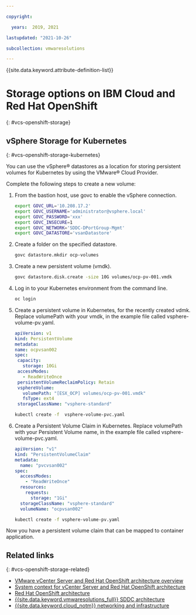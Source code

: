 ```yaml
---

copyright:

  years:  2019, 2021

lastupdated: "2021-10-26"

subcollection: vmwaresolutions

---
```


{{site.data.keyword.attribute-definition-list}}

# Storage options on IBM Cloud and Red Hat OpenShift
{: #vcs-openshift-storage}

## vSphere Storage for Kubernetes
{: #vcs-openshift-storage-kubernetes}

You can use the vSphere® datastores as a location for storing persistent volumes for Kubernetes by using the VMware® Cloud Provider.

Complete the following steps to create a new volume:

1. From the bastion host, use govc to enable the vSphere connection.

   ```bash
   export GOVC_URL='10.208.17.2'
   export GOVC_USERNAME='administrator@vsphere.local'
   export GOVC_PASSWORD='xxx'
   export GOVC_INSECURE=1
   export GOVC_NETWORK='SDDC-DPortGroup-Mgmt'
   export GOVC_DATASTORE='vsanDatastore'
   ```

2. Create a folder on the specified datastore.

   ```bash
   govc datastore.mkdir ocp-volumes
   ```

3. Create a new persistent volume (vmdk).

   ```bash
   govc datastore.disk.create -size 10G volumes/ocp-pv-001.vmdk
   ```

4. Log in to your Kubernetes environment from the command line.

   ```bash
   oc login
   ```

5. Create a persistent volume in Kubernetes, for the recently created vdmk. Replace volumePath with your vmdk, in the example file called vsphere-volume-pv.yaml.

   ```yaml
   apiVersion: v1
   kind: PersistentVolume
   metadata:
   name: ocpvsan002
   spec:
    capacity:
      storage: 10Gi
    accessModes:
      - ReadWriteOnce
    persistentVolumeReclaimPolicy: Retain
    vsphereVolume:
      volumePath: "[ESX_OCP] volumes/ocp-pv-001.vmdk"
      fsType: ext4
    storageClassName: "vsphere-standard"

   ```

   ```bash
   kubectl create -f  vsphere-volume-pvc.yaml
   ```

6. Create a Persistent Volume Claim in Kubernetes. Replace volumePath with your Persistent Volume name, in the example file called vsphere-volume-pvc.yaml.

   ```yaml
   apiVersion: "v1"
   kind: "PersistentVolumeClaim"
   metadata:
     name: "pvcvsan002"
   spec:
     accessModes:
       - "ReadWriteOnce"
     resources:
       requests:
         storage: "1Gi"
     storageClassName: "vsphere-standard"
     volumeName: "ocpvsan002"
   ```

   ```bash
   kubectl create -f vsphere-volume-pv.yaml
   ```

Now you have a persistent volume claim that can be mapped to container application.

## Related links
{: #vcs-openshift-storage-related}

* [VMware vCenter Server and Red Hat OpenShift architecture overview](/docs/vmwaresolutions?topic=vmwaresolutions-vcs-openshift-intro)
* [System context for vCenter Server and Red Hat OpenShift architecture](/docs/vmwaresolutions?topic=vmwaresolutions-vcs-openshift-syscontext)
* [Red Hat OpenShift architecture](/docs/vmwaresolutions?topic=vmwaresolutions-vcs-openshift-redhat-arch)
* [{{site.data.keyword.vmwaresolutions_full}} SDDC architecture](/docs/vmwaresolutions?topic=vmwaresolutions-vcs-openshift-arch)
* [{{site.data.keyword.cloud_notm}} networking and infrastructure](/docs/vmwaresolutions?topic=vmwaresolutions-vcs-openshift-sddc-infra)

